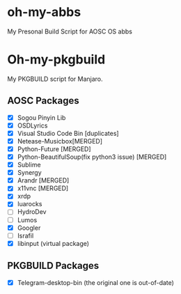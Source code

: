 # oh-my-abbs
My Presonal Build Script for AOSC OS abbs

# Oh-my-pkgbuild
My PKGBUILD script for Manjaro.


## AOSC Packages
- [x] Sogou Pinyin Lib
- [x] OSDLyrics 
- [x] Visual Studio Code Bin [duplicates]
- [x] Netease-Musicbox[MERGED]
- [x] Python-Future [MERGED]
- [x] Python-BeautifulSoup(fix python3 issue) [MERGED]
- [x] Sublime
- [x] Synergy
- [x] Arandr [MERGED]
- [x] x11vnc [MERGED]
- [x] xrdp
- [x] luarocks
- [ ] HydroDev
- [ ] Lumos
- [x] Googler
- [ ] Israfil
- [x] libinput (virtual package)

## PKGBUILD Packages
- [x] Telegram-desktop-bin (the original one is out-of-date)